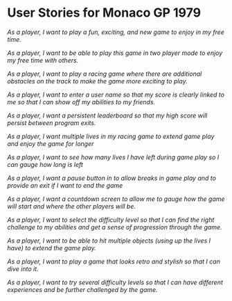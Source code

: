 # User Stories for Monaco GP 1979

<em>As a player, I want to play a fun, exciting, and new game to enjoy in my free time.</em>

<em>As a player, I want to be able to play this game in two player mode to enjoy my free time with others.</em>

<em>As a player, I want to play a racing game where there are additional obstacles on the track to make the game more exciting to play.</em>

<em>As a player, I want to enter a user name so that my score is clearly linked to me so that I can show off my abilities to my friends.</em>

<em>As a player, I want a persistent leaderboard so that my high score will persist between program exits.</em>

<em>As a player, I want multiple lives in my racing game to extend game play and enjoy the game for longer</em>

<em>As a player, I want to see how many lives I have left during game play so I can gauge how long is left</em>

<em>As a player, I want a pause button in to allow breaks in game play and to provide an exit if I want to end the game</em>

<em>As a player, I want a countdown screen to allow me to gauge how the game will start and where the other players will be.</em>

<em>As a player, I want to select the difficulty level so that I can find the right challenge to my abilities and get a sense of progression through the game.</em>

<em>As a player, I want to be able to hit multiple objects (using up the lives I have) to extend the game play.</em>

<em>As a player, I want to play a game that looks retro and stylish so that I can dive into it.</em>

<em>As a player, I want to try several difficulty levels so that I can have different experiences and be further challenged by the game.</em>
